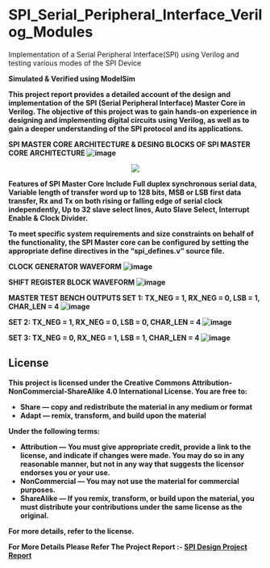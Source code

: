 # SPI_Serial_Peripheral_Interface_Verilog_Modules
Implementation of a Serial Peripheral Interface(SPI) using Verilog and testing various modes of the SPI Device

<strong>Simulated & Verified using ModelSim

This project report provides a detailed account of the design and implementation of the SPI (Serial Peripheral Interface) Master Core in Verilog. The objective of this project was to gain hands-on experience in designing and implementing digital circuits using Verilog, as well as to gain a deeper understanding of the SPI protocol and its applications. 


<strong>SPI MASTER CORE ARCHITECTURE & DESING BLOCKS OF SPI MASTER CORE ARCHITECTURE</strong>
![image](https://github.com/daringpatil3134/SPI_Serial_Peripheral_Interface_Verilog_Modules/assets/83998270/f46a1888-ce12-4d1b-a7f6-89d9c95a936b)

<p align="center">
  <img src="https://github.com/daringpatil3134/SPI_Serial_Peripheral_Interface_Verilog_Modules/assets/83998270/4c61bc2e-0dfb-4eda-ba55-3ffa864a98e8">
</p>

Features of SPI Master Core Include Full duplex synchronous serial data, Variable length of transfer word up to 128 bits, MSB or LSB first data transfer, Rx and Tx on both rising or falling edge of serial clock independently, Up to 32 slave select lines, Auto Slave Select, Interrupt Enable & Clock Divider.

To meet specific system requirements and size constraints on behalf of the functionality, the SPI Master core can be configured by setting the appropriate define directives in the “spi_defines.v” source file.

<strong>CLOCK GENERATOR WAVEFORM</strong>
![image](https://github.com/daringpatil3134/SPI_Serial_Peripheral_Interface_Verilog_Modules/assets/83998270/eb52d3fd-50cc-4678-98b8-019117840e7b)

<strong>SHIFT REGISTER BLOCK WAVEFORM<strong>
![image](https://github.com/daringpatil3134/SPI_Serial_Peripheral_Interface_Verilog_Modules/assets/83998270/b19e3c3e-586c-48db-a2d9-34cc6711b7ae)

<strong>MASTER TEST BENCH OUTPUTS
SET 1: TX_NEG = 1, RX_NEG = 0, LSB = 1, CHAR_LEN = 4</strong>
![image](https://github.com/daringpatil3134/SPI_Serial_Peripheral_Interface_Verilog_Modules/assets/83998270/1668c63c-b995-4d89-b303-be1033795590)

<strong>SET 2: TX_NEG = 1, RX_NEG = 0, LSB = 0, CHAR_LEN = 4</strong>
![image](https://github.com/daringpatil3134/SPI_Serial_Peripheral_Interface_Verilog_Modules/assets/83998270/8047805f-b798-4441-9710-a182c0c8cdfa)

<strong>SET 3: TX_NEG = 0, RX_NEG = 1, LSB = 1, CHAR_LEN = 4</strong>
![image](https://github.com/daringpatil3134/SPI_Serial_Peripheral_Interface_Verilog_Modules/assets/83998270/b1e5b156-44bc-4709-b452-178254348cdb)

## License
This project is licensed under the Creative Commons Attribution-NonCommercial-ShareAlike 4.0 International License. You are free to:

* Share — copy and redistribute the material in any medium or format
* Adapt — remix, transform, and build upon the material

Under the following terms:

* Attribution — You must give appropriate credit, provide a link to the license, and indicate if changes were made. You may do so in any reasonable manner, but not in any way that suggests the licensor endorses you or your use.
* NonCommercial — You may not use the material for commercial purposes.
* ShareAlike — If you remix, transform, or build upon the material, you must distribute your contributions under the same license as the original.

For more details, refer to the license.

For More Details Please Refer The Project Report :- [SPI Design Project Report](https://drive.google.com/file/d/1IAZNETm_P4-l9MCdvRWQpI7wAFOC6SgX/view?usp=share_link)
